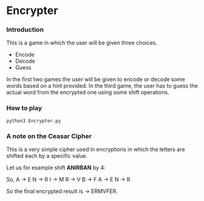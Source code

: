 # Encrypter

### Introduction

This is a game in which the user will be given three choices.
* Encode
* Decode
* Guess

In the first two games the user will be given to encode or decode some words based on a hint provided. In the third game, the user has to guess the actual word from the encrypted one using some shift operations.

### How to play

```
python3 Encrypter.py
```

### A note on the Ceasar Cipher

This is a very simple cipher used in encryptions in which the letters are shifted each by a specific value.

Let us for example shift **ANIRBAN** by 4:

So,
A -> E
N -> R
I -> M
R -> V
B -> F
A -> E
N -> R

So the final encrypted result is -> ERMVFER.
